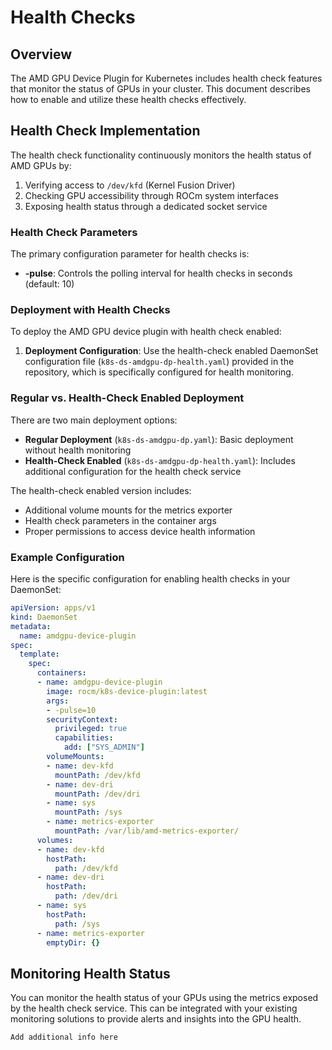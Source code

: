 # Health Checks

## Overview

The AMD GPU Device Plugin for Kubernetes includes health check features that monitor the status of GPUs in your cluster. This document describes how to enable and utilize these health checks effectively.

## Health Check Implementation

The health check functionality continuously monitors the health status of AMD GPUs by:

1. Verifying access to `/dev/kfd` (Kernel Fusion Driver)
2. Checking GPU accessibility through ROCm system interfaces
3. Exposing health status through a dedicated socket service

### Health Check Parameters

The primary configuration parameter for health checks is:

- **-pulse**: Controls the polling interval for health checks in seconds (default: 10)

### Deployment with Health Checks

To deploy the AMD GPU device plugin with health check enabled:

1. **Deployment Configuration**: Use the health-check enabled DaemonSet configuration file (`k8s-ds-amdgpu-dp-health.yaml`) provided in the repository, which is specifically configured for health monitoring.

### Regular vs. Health-Check Enabled Deployment

There are two main deployment options:

- **Regular Deployment** (`k8s-ds-amdgpu-dp.yaml`): Basic deployment without health monitoring
- **Health-Check Enabled** (`k8s-ds-amdgpu-dp-health.yaml`): Includes additional configuration for the health check service

The health-check enabled version includes:

- Additional volume mounts for the metrics exporter
- Health check parameters in the container args
- Proper permissions to access device health information

### Example Configuration

Here is the specific configuration for enabling health checks in your DaemonSet:

```yaml
apiVersion: apps/v1
kind: DaemonSet
metadata:
  name: amdgpu-device-plugin
spec:
  template:
    spec:
      containers:
      - name: amdgpu-device-plugin
        image: rocm/k8s-device-plugin:latest
        args:
        - -pulse=10
        securityContext:
          privileged: true
          capabilities:
            add: ["SYS_ADMIN"]
        volumeMounts:
        - name: dev-kfd
          mountPath: /dev/kfd
        - name: dev-dri
          mountPath: /dev/dri
        - name: sys
          mountPath: /sys
        - name: metrics-exporter
          mountPath: /var/lib/amd-metrics-exporter/
      volumes:
      - name: dev-kfd
        hostPath:
          path: /dev/kfd
      - name: dev-dri
        hostPath:
          path: /dev/dri
      - name: sys
        hostPath:
          path: /sys
      - name: metrics-exporter
        emptyDir: {}
```

## Monitoring Health Status

You can monitor the health status of your GPUs using the metrics exposed by the health check service. This can be integrated with your existing monitoring solutions to provide alerts and insights into the GPU health.

```{note}
Add additional info here
```
